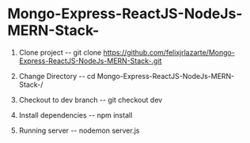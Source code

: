 # Mongo-Express-ReactJS-NodeJs-MERN-Stack-

1. Clone project
  -- git clone https://github.com/felixjrlazarte/Mongo-Express-ReactJS-NodeJs-MERN-Stack-.git

2. Change Directory
  -- cd Mongo-Express-ReactJS-NodeJs-MERN-Stack-/

3. Checkout to dev branch
  -- git checkout dev

4. Install dependencies
  -- npm install

5. Running server 
  -- nodemon server.js
